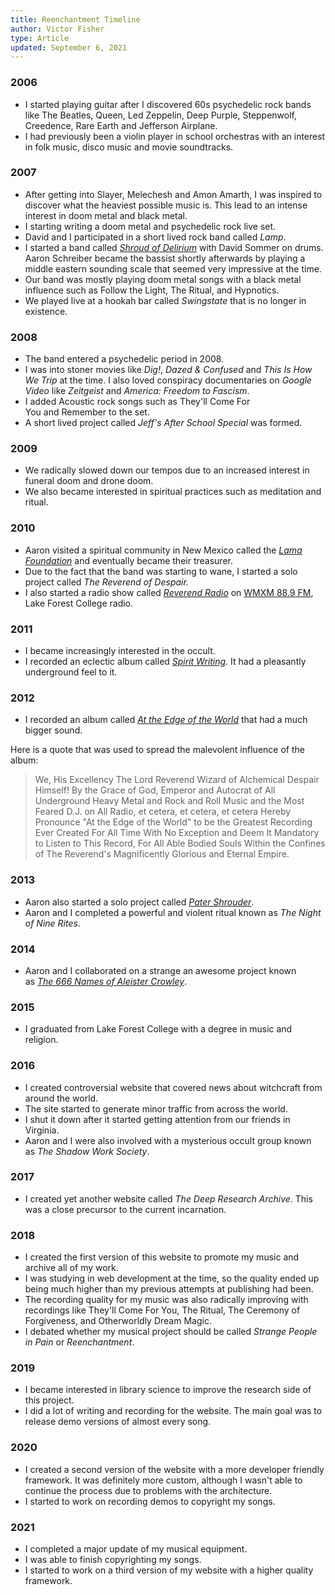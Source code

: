 ```yaml
---
title: Reenchantment Timeline
author: Victor Fisher
type: Article
updated: September 6, 2021
---
```


<post-info :title="title"></post-info>

### 2006

-   I started playing guitar after I discovered 60s psychedelic rock bands like The Beatles, Queen, Led Zeppelin, Deep Purple, Steppenwolf, Creedence, Rare Earth and Jefferson Airplane.
-   I had previously been a violin player in school orchestras with an interest in folk music, disco music and movie soundtracks.

### 2007

-   After getting into Slayer, Melechesh and Amon Amarth, I was inspired to discover what the heaviest possible music is. This lead to an intense interest in doom metal and black metal.
-   I starting writing a doom metal and psychedelic rock live set.
-   David and I participated in a short lived rock band called *Lamp*.
-   I started a band called *[Shroud of Delirium](https://strangepeopleinpain.bandcamp.com/album/the-former-shroud-of-delirium)* with David Sommer on drums. Aaron Schreiber became the bassist shortly afterwards by playing a middle eastern sounding scale that seemed very impressive at the time.
-   Our band was mostly playing doom metal songs with a black metal influence such as Follow the Light, The Ritual, and Hypnotics.
-   We played live at a hookah bar called *Swingstate* that is no longer in existence.

<photo src="shroud-of-delirium-animation.gif" alt="The Former Shroud of Delirium" caption="The Former Shroud of Delirium"></photo>

### 2008

-   The band entered a psychedelic period in 2008.
-   I was into stoner movies like *Dig!*, *Dazed & Confused* and *This Is How We Trip* at the time. I also loved conspiracy documentaries on *Google Video* like *Zeitgeist* and *America: Freedom to Fascism*.
-   I added Acoustic rock songs such as They'll Come For You and Remember to the set.
-   A short lived project called *Jeff's After School Special* was formed.

### 2009

-   We radically slowed down our tempos due to an increased interest in funeral doom and drone doom.
-   We also became interested in spiritual practices such as meditation and ritual.

### 2010

-   Aaron visited a spiritual community in New Mexico called the *[Lama Foundation](https://www.lamafoundation.org/)* and eventually became their treasurer.
-   Due to the fact that the band was starting to wane, I started a solo project called *The Reverend of Despair.*
-   I also started a radio show called *[Reverend Radio](https://strangepeopleinpain.bandcamp.com/album/the-reverend-radio-promos)* on [WMXM 88.9 FM](http://wmxm.org/), Lake Forest College radio.

<photo src="forest-reverend.jpg" alt="The Lord Reverend Wizard of Alchemical Despair" caption="Behold, The Lord Reverend Wizard of Alchemical Despair!"></photo>

### 2011

-   I became increasingly interested in the occult.
-   I recorded an eclectic album called *[Spirit Writing](https://strangepeopleinpain.bandcamp.com/album/spirit-writing)*. It had a pleasantly underground feel to it.

### 2012

-   I recorded an album called *[At the Edge of the World](https://strangepeopleinpain.bandcamp.com/album/at-the-edge-of-the-world)* that had a much bigger sound.

Here is a quote that was used to spread the malevolent influence of the album:
> We, His Excellency The Lord Reverend Wizard of Alchemical Despair Himself! By the Grace of God, Emperor and Autocrat of All Underground Heavy Metal and Rock and Roll Music and the Most Feared D.J. on All Radio, et cetera, et cetera, et cetera Hereby Pronounce "At the Edge of the World" to be the Greatest Recording Ever Created For All Time With No Exception and Deem It Mandatory to Listen to This Record, For All Able Bodied Souls Within the Confines of The Reverend's Magnificently Glorious and Eternal Empire.

<photo src="at-the-edge-of-the-world.jpg" alt="At the Edge of the World" caption="Aaron depicted on the cover of my album."></photo>

### 2013

-   Aaron also started a solo project called *[Pater Shrouder](https://patershrouder.bandcamp.com/)*.
-   Aaron and I completed a powerful and violent ritual known as *The Night of Nine Rites*.

<photo src="shadow-work-by-pater-shrouder.jpg" alt="Shadow Work by Pater Shrouder"></photo>

### 2014

-   Aaron and I collaborated on a strange an awesome project known as *[The 666 Names of Aleister Crowley](https://patershrouder.bandcamp.com/track/666-names-of-aleister-crowley-demos)*.

### 2015

-   I graduated from Lake Forest College with a degree in music and religion.

### 2016

-   I created controversial website that covered news about witchcraft from around the world.
-   The site started to generate minor traffic from across the world.
-   I shut it down after it started getting attention from our friends in Virginia.
-   Aaron and I were also involved with a mysterious occult group known as *The Shadow Work Society*.

<photo src="strange-people-in-pain.jpg" alt="At the Edge of the World" caption="We are really evil!"></photo>

### 2017

-   I created yet another website called *The Deep Research Archive*. This was a close precursor to the current incarnation.

### 2018

-   I created the first version of this website to promote my music and archive all of my work.
-   I was studying in web development at the time, so the quality ended up being much higher than my previous attempts at publishing had been.
-   The recording quality for my music was also radically improving with recordings like They'll Come For You, The Ritual, The Ceremony of Forgiveness, and Otherworldly Dream Magic.
-   I debated whether my musical project should be called *Strange People in Pain* or *Reenchantment*.

### 2019

-   I became interested in library science to improve the research side of this project.
- I did a lot of writing and recording for the website. The main goal was to release demo versions of almost every song.

### 2020

- I created a second version of the website with a more developer friendly framework. It was definitely more custom, although I wasn't able to continue the process due to problems with the architecture.
- I started to work on recording demos to copyright my songs.

### 2021

- I completed a major update of my musical equipment.
- I was able to finish copyrighting my songs.
- I started to work on a third version of my website with a higher quality framework.
